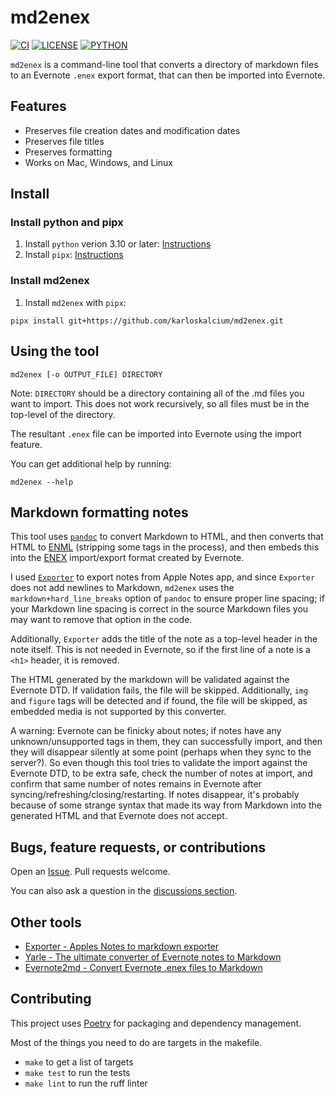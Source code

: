 # md2enex

[![CI](https://github.com/karloskalcium/md2enex/actions/workflows/ci.yaml/badge.svg)](https://github.com/karloskalcium/md2enex/actions/workflows/ci.yaml)
[![LICENSE](https://img.shields.io/badge/license-MIT-blue.svg)](https://raw.githubusercontent.com/karloskalcium/md2enex/master/LICENSE)
[![PYTHON](https://img.shields.io/badge/python-3.10-orange.svg)](https://docs.python.org/3.10/index.html)

`md2enex` is a command-line tool that converts a directory of markdown files to an Evernote `.enex` export format, that can then be imported into Evernote.

## Features

- Preserves file creation dates and modification dates
- Preserves file titles
- Preserves formatting
- Works on Mac, Windows, and Linux

## Install

### Install python and pipx

1. Install `python` verion 3.10 or later: [Instructions](https://www.python.org/downloads/)
1. Install `pipx`: [Instructions](https://pipx.pypa.io/stable/installation/)

### Install md2enex

1. Install `md2enex` with `pipx`:

```commandline
pipx install git+https://github.com/karloskalcium/md2enex.git
```

## Using the tool

```commandline
md2enex [-o OUTPUT_FILE] DIRECTORY
```

Note: `DIRECTORY` should be a directory containing all of the .md files you want to import. This does not work recursively, so all files must be in the top-level of the directory.

The resultant `.enex` file can be imported into Evernote using the import feature.

You can get additional help by running:

```commandline
md2enex --help
```

## Markdown formatting notes

This tool uses [`pandoc`](https://pandoc.org/) to convert Markdown to HTML, and then converts that HTML to [ENML](http://xml.evernote.com/pub/enml2.dtd) (stripping some tags in the process), and then embeds this into the [ENEX](http://xml.evernote.com/pub/evernote-export4.dtd) import/export format created by Evernote.

I used [`Exporter`](http://falcon.star-lord.me/exporter/) to export notes from Apple Notes app, and since `Exporter` does not add newlines to Markdown, `md2enex` uses the `markdown+hard_line_breaks` option of `pandoc` to ensure proper line spacing; if your Markdown line spacing is correct in the source Markdown files you may want to remove that option in the code.

Additionally, `Exporter` adds the title of the note as a top-level header in the note itself. This is not needed in Evernote, so if the first line of a note is a `<h1>` header, it is removed.

The HTML generated by the markdown will be validated against the Evernote DTD. If validation fails, the file will be skipped. Additionally, `img` and `figure` tags will be detected and if found, the file will be skipped, as embedded media is not supported by this converter.

A warning: Evernote can be finicky about notes; if notes have any unknown/unsupported tags in them, they can successfully import, and then they will disappear silently at some point (perhaps when they sync to the server?). So even though this tool tries to validate the import against the Evernote DTD, to be extra safe, check the number of notes at import, and confirm that same number of notes remains in Evernote after syncing/refreshing/closing/restarting. If notes disappear, it's probably because of some strange syntax that made its way from Markdown into the generated HTML and that Evernote does not accept.

## Bugs, feature requests, or contributions

Open an [Issue](https://github.com/karloskalcium/md2enex/issues). Pull requests welcome.

You can also ask a question in the [discussions section](https://github.com/karloskalcium/md2enex/discussions).

## Other tools

- [Exporter - Apples Notes to markdown exporter](http://falcon.star-lord.me/exporter/)
- [Yarle - The ultimate converter of Evernote notes to Markdown](https://github.com/akosbalasko/yarle)
- [Evernote2md - Convert Evernote .enex files to Markdown](https://github.com/wormi4ok/evernote2md)

## Contributing

This project uses [Poetry](https://python-poetry.org/) for packaging and dependency management.

Most of the things you need to do are targets in the makefile.

- `make` to get a list of targets
- `make test` to run the tests
- `make lint` to run the ruff linter
